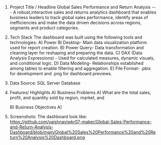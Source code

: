 
1. Project Title / Headline
Global Sales Performance and Return Analysis
--- A robust,interactive sales and returns analytics dashboard that enables business leaders to track global sales performance, identify areas of inefficiencies and make the data driven decisions across regions, segments and product categories.

2. Tech Stack
The dashboard was built using the following tools and technologies:
  A) Power BI Desktop- Main data visualization platform used for report creation.
  B) Power Query- Data transformation and cleaning layer for reshaping and preparing the data.
  C) DAX (Data Analysis Expressions) - Used for calculated measures, dynamic visuals, and conditional logic.
  D) Data Modeling- Relationships established among tables to enable filtering and aggregation.
  E) File Format- .pbix for development and .png for dashboard previews.

3. Data Source: SQL Server Database

4. Features/ Highlights
   A) Business Problems
      A) What are the total sales, profit, and quantity sold by region, market, and 



    B) Business Objectives
      A) 

5. Screenshots:
   The dashboard look like: https://github.com/vaishnaviwkr07-maker/Global-Sales-Performance-and-Return-Analysis-Dashboard/blob/main/Global%20Sales%20Performance%20and%20Return%20Analysis%20Dashboard.png
